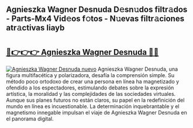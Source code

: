 ## Agnieszka Wagner Desnuda D𝚎sn𝚞dos filtr𝚊dos - Parts-Mx4 Vid𝚎os f𝚘tos - N𝚞evas filtr𝚊ciones atr𝚊ctivas Iiayb

# <h2><a href="http://mb72alk.tromn.icu/?c=Agnieszka+Wagner+Desnuda">🔗👉👉👉 Agnieszka Wagner Desnuda 🔗🔗</a></h2>

[![Agnieszka Wagner Desnuda nuevo](https://i.imgur.com/pEAQMta.gif)](http://mb72alk.tromn.icu/?c=Agnieszka+Wagner+Desnuda)
Agnieszka Wagner Desnuda, una figura multifacética y polarizadora, desafía la comprensión simple. Su método poco ortodoxo de crear una persona en línea ha magnetizado y ofendido a los espectadores, estimulando debates sobre la expresión artística, la moralidad y las complejidades de las sociedades virtuales. Aunque sus planes futuros no están claros, su papel en la redefinición del mundo en línea es incuestionable. La determinación inquebrantable y el magnetismo innegable impulsan el viaje de Agnieszka Wagner Desnuda en el panorama digital.
